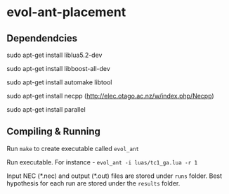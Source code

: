 evol-ant-placement 
====

Dependendcies
----

sudo apt-get install liblua5.2-dev 

sudo apt-get install libboost-all-dev

sudo apt-get install automake libtool

sudo apt-get install necpp
(http://elec.otago.ac.nz/w/index.php/Necpp)

sudo apt-get install parallel


Compiling & Running 
----
Run `make` to create executable called `evol_ant`

Run executable. For instance - `evol_ant -i luas/tc1_ga.lua -r 1`

Input NEC (\*.nec) and output (\*.out) files are stored under `runs` folder. Best hypothesis for each run are stored under the `results` folder. 
